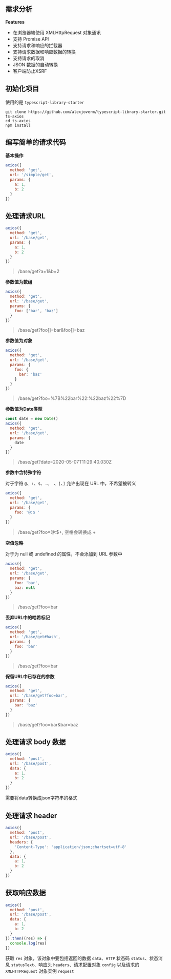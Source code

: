 ## 需求分析

**Features**

- 在浏览器端使用 XMLHttpRequest 对象通讯
- 支持 Promise API
- 支持请求和响应的拦截器
- 支持请求数据和响应数据的转换
- 支持请求的取消
- JSON 数据的自动转换
- 客户端防止XSRF

## 初始化项目

使用的是 `typescript-library-starter`

```shell
git clone https://github.com/alexjoverm/typescript-library-starter.git ts-axios
cd ts-axios
npm install
```

## 编写简单的请求代码

**基本操作**

```js
axios({
  method: 'get',
  url: '/simple/get',
  params: {
    a: 1,
    b: 2
  }
})
```

## 处理请求URL

```js
axios({
  method: 'get',
  url: '/base/get',
  params: {
    a: 1,
    b: 2
  }
})
```

> /base/get?a=1&b=2

**参数值为数组**

```js
axios({
  method: 'get',
  url: '/base/get',
  params: {
    foo: ['bar', 'baz']
  }
})
```

> /base/get?foo[]=bar&foo[]=baz

**参数值为对象**

```js
axios({
  method: 'get',
  url: '/base/get',
  params: {
    foo: {
      bar: 'baz'
    }
  }
})
```

> /base/get?foo=%7B%22bar%22:%22baz%22%7D

**参数值为Date类型**

```js
const date = new Date()
axios({
  method: 'get',
  url: '/base/get',
  params: {
    date
  }
})
```

> /base/get?date=2020-05-07T11:29:40.030Z

**参数中含特殊字符**

对于字符 `@`、`:`、`$`、`.`、` `、`[`、`]` 允许出现在 URL 中，不希望被转义

```js
axios({
  method: 'get',
  url: '/base/get',
  params: {
    foo: '@:$ '
  }
})
```

> /base/get?foo=@:$+, 空格会转换成 + 

**空值忽略**

对于为 null 或 undefined 的属性，不会添加到 URL 参数中

```js
axios({
  method: 'get',
  url: '/base/get',
  params: {
    foo: 'bar',
    baz: null
  }
})
```

> /base/get?foo=bar

**丢弃URL中的哈希标记**

```js
axios({
  method: 'get',
  url: '/base/get#hash',
  params: {
    foo: 'bar'
  }
})
```

> /base/get?foo=bar

**保留URL中已存在的参数**

```js
axios({
  method: 'get',
  url: '/base/get?foo=bar',
  params: {
    bar: 'baz'
  }
})
```

> /base/get?foo=bar&bar=baz

## 处理请求 body 数据

```js
axios({
  method: 'post',
  url: '/base/post',
  data: {
    a: 1,
    b: 2
  }
})
```

需要将data转换成json字符串的格式

## 处理请求 header

```js
axios({
  method: 'post',
  url: '/base/post',
  headers: {
    'Content-Type': 'application/json;chartset=utf-8'
  },
  data: {
    a: 1,
    b: 2
  }
})
```

## 获取响应数据

```js
axios({
  method: 'post',
  url: '/base/post',
  data: {
    a: 1,
    b: 2
  }
}).then((res) => {
  console.log(res)
})
```

获取 `res` 对象，该对象中要包括返回的数据 `data`、`HTTP` 状态码 `status`、状态消息 `statusText`、响应头 `headers`、请求配置对象 `config` 以及请求的 `XMLHTTPRequest` 对象实例 `request`

